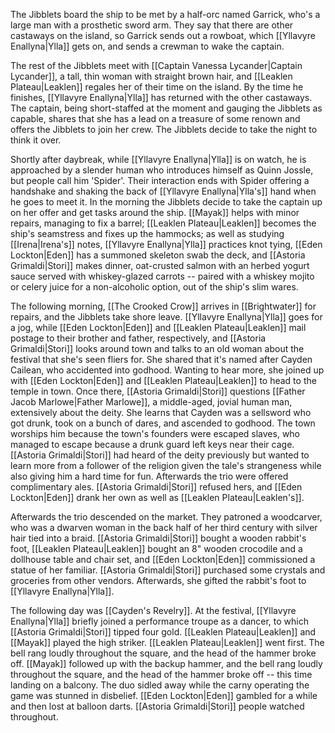 The Jibblets board the ship to be met by a half-orc named Garrick, who's a large man with a prosthetic sword arm. They say that there are other castaways on the island, so Garrick sends out a rowboat, which [[Yllavyre Enallyna|Ylla]] gets on, and sends a crewman to wake the captain.

The rest of the Jibblets meet with [[Captain Vanessa Lycander|Captain Lycander]], a tall, thin woman with straight brown hair, and [[Leaklen Plateau|Leaklen]] regales her of their time on the island. By the time he finishes, [[Yllavyre Enallyna|Ylla]] has returned with the other castaways. The captain, being short-staffed at the moment and gauging the Jibblets as capable, shares that she has a lead on a treasure of some renown and offers the Jibblets to join her crew. The Jibblets decide to take the night to think it over.

Shortly after daybreak, while [[Yllavyre Enallyna|Ylla]] is on watch, he is approached by a slender human who introduces himself as Quinn Jossle, but people call him 'Spider'. Their interaction ends with Spider offering a handshake and shaking the back of [[Yllavyre Enallyna|Ylla's]] hand when he goes to meet it. In the morning the Jibblets decide to take the captain up on her offer and get tasks around the ship. [[Mayak]] helps with minor repairs, managing to fix a barrel; [[Leaklen Plateau|Leaklen]] becomes the ship's seamstress and fixes up the hammocks; as well as studying [[Irena|Irena's]] notes, [[Yllavyre Enallyna|Ylla]] practices knot tying, [[Eden Lockton|Eden]] has a summoned skeleton swab the deck, and [[Astoria Grimaldi|Stori]] makes dinner, oat-crusted salmon with an herbed yogurt sauce served with whiskey-glazed carrots -- paired with a whiskey mojito or celery juice for a non-alcoholic option, out of the ship's slim wares.

The following morning, [[The Crooked Crow]] arrives in [[Brightwater]] for repairs, and the Jibblets take shore leave. [[Yllavyre Enallyna|Ylla]] goes for a jog, while [[Eden Lockton|Eden]] and [[Leaklen Plateau|Leaklen]] mail postage to their brother and father, respectively, and [[Astoria Grimaldi|Stori]] looks around town and talks to an old woman about the festival that she's seen fliers for. She shared that it's named after Cayden Cailean, who accidented into godhood. Wanting to hear more, she joined up with [[Eden Lockton|Eden]] and [[Leaklen Plateau|Leaklen]] to head to the temple in town. Once there, [[Astoria Grimaldi|Stori]] questions [[Father Jacob Marlowe|Father Marlowe]], a middle-aged, jovial human man, extensively about the deity. She learns that Cayden was a sellsword who got drunk, took on a bunch of dares, and ascended to godhood. The town worships him because the town's founders were escaped slaves, who managed to escape because a drunk guard left keys near their cage. [[Astoria Grimaldi|Stori]] had heard of the deity previously but wanted to learn more from a follower of the religion given the tale's strangeness while also giving him a hard time for fun. Afterwards the trio were offered complimentary ales. [[Astoria Grimaldi|Stori]] refused hers, and [[Eden Lockton|Eden]] drank her own as well as [[Leaklen Plateau|Leaklen's]]. 

Afterwards the trio descended on the market. They patroned a woodcarver, who was a dwarven woman in the back half of her third century with silver hair tied into a braid.  [[Astoria Grimaldi|Stori]] bought a wooden rabbit's foot, [[Leaklen Plateau|Leaklen]] bought an 8" wooden crocodile and a dollhouse table and chair set, and [[Eden Lockton|Eden]] commissioned a statue of her familiar. [[Astoria Grimaldi|Stori]] purchased some crystals and groceries from other vendors. Afterwards, she gifted the rabbit's foot to [[Yllavyre Enallyna|Ylla]].

The following day was [[Cayden's Revelry]]. At the festival, [[Yllavyre Enallyna|Ylla]] briefly joined a performance troupe as a dancer, to which [[Astoria Grimaldi|Stori]] tipped four gold. [[Leaklen Plateau|Leaklen]] and [[Mayak]] played the high striker. [[Leaklen Plateau|Leaklen]] went first. The bell rang loudly throughout the square, and the head of the hammer broke off. [[Mayak]] followed up with the backup hammer, and the bell rang loudly throughout the square, and the head of the hammer broke off -- this time landing on a balcony. The duo sidled away while the carny operating the game was stunned in disbelief. [[Eden Lockton|Eden]] gambled for a while and then lost at balloon darts. [[Astoria Grimaldi|Stori]] people watched throughout. 